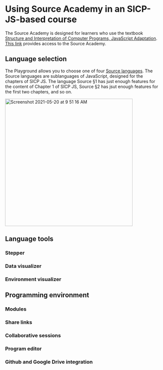 # Using Source Academy in an SICP-JS-based course

The Source Academy is designed for learners who use the textbook [Structure and Interpretation of Computer Programs, JavaScript Adaptation](https://sourceacademy.org/sicpjs/). [This link](https://sourceacademy.org/) provides access to the Source Academy.

## Language selection

The Playground allows you to choose one of four [Source languages](https://docs.sourceacademy.org). The Source languages are sublanguages of JavaScript, designed for the chapters of SICP JS. The language Source §1 has just enough features for the content of Chapter 1 of SICP JS, Source §2 has jsut enough features for the first two chapters, and so on.

<img width="415" alt="Screenshot 2021-05-20 at 9 51 16 AM" src="https://user-images.githubusercontent.com/30220768/118906769-f9899e00-b950-11eb-9ba4-849898be9dbe.png">

## Language tools

### Stepper

### Data visualizer

### Environment visualizer

## Programming environment

### Modules

### Share links

### Collaborative sessions

### Program editor

### Github and Google Drive integration
